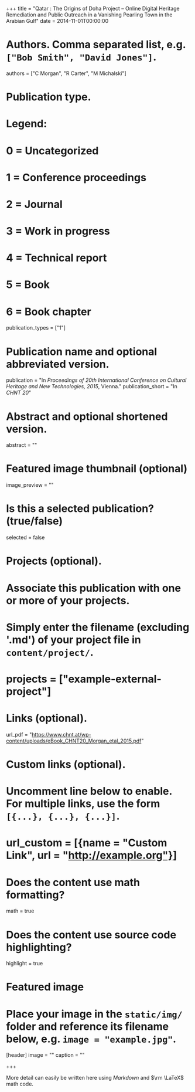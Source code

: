 +++
title = "Qatar : The Origins of Doha Project – Online Digital Heritage Remediation and Public Outreach in a Vanishing Pearling Town in the Arabian Gulf"
date = 2014-11-01T00:00:00

# Authors. Comma separated list, e.g. `["Bob Smith", "David Jones"]`.
authors = ["C Morgan", "R Carter", "M Michalski"]

# Publication type.
# Legend:
# 0 = Uncategorized
# 1 = Conference proceedings
# 2 = Journal
# 3 = Work in progress
# 4 = Technical report
# 5 = Book
# 6 = Book chapter
publication_types = ["1"]

# Publication name and optional abbreviated version.
publication = "In *Proceedings of 20th International Conference on Cultural Heritage and New Technologies, 2015*, Vienna."
publication_short = "In *CHNT 20*"

# Abstract and optional shortened version.
abstract = ""

# Featured image thumbnail (optional)
image_preview = ""

# Is this a selected publication? (true/false)
selected = false

# Projects (optional).
#   Associate this publication with one or more of your projects.
#   Simply enter the filename (excluding '.md') of your project file in `content/project/`.
#   projects = ["example-external-project"]

# Links (optional).
url_pdf = "https://www.chnt.at/wp-content/uploads/eBook_CHNT20_Morgan_etal_2015.pdf"


# Custom links (optional).
#   Uncomment line below to enable. For multiple links, use the form `[{...}, {...}, {...}]`.
#   url_custom = [{name = "Custom Link", url = "http://example.org"}]

# Does the content use math formatting?
math = true

# Does the content use source code highlighting?
highlight = true

# Featured image
# Place your image in the `static/img/` folder and reference its filename below, e.g. `image = "example.jpg"`.
[header]
image = ""
caption = ""

+++

More detail can easily be written here using *Markdown* and $\rm \LaTeX$ math code.
